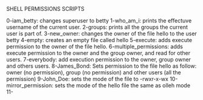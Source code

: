 SHELL PERMISSIONS SCRIPTS

0-iam_betty: changes superuser to betty
1-who_am_i: prints the effectuve username of the current user.
2-groups: prints all the groups the current user is part of.
3-new_owner: changes the owner of the file hello to the user betty
4-empty: creates an empty file called hello
5-execute: adds execute permission to the owner of the file hello.
6-multiple_permissions: adds execute permission to the owner and the group owner, and read for other users.
7-everybody: add execution permission to the owner, group owner and others users.
8-James_Bond: Sets permission to the file hello as follow: owner (no permission), group (no permission) and other users (all the permission)
9-John_Doe: sets the mode of the file to -rwxr-x-wx
10-mirror_permission: sets the mode of the hello file the same as olleh mode
11-
